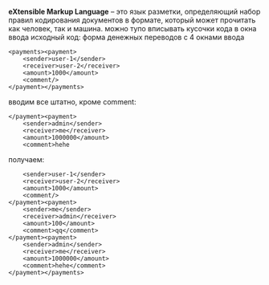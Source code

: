 **eXtensible Markup Language** – это язык разметки, определяющий набор правил кодирования документов в формате, который может прочитать как человек, так и машина.
можно тупо вписывать кусочки кода в окна ввода
исходный код: форма денежных переводов с 4 окнами ввода
```
<payments><payment>
    <sender>user-1</sender>
    <receiver>user-2</receiver>
    <amount>1000</amount>
    <comment/>
</payment></payments>
```
вводим все штатно, кроме comment:
```qq</comment>
</payment><payment>
	<sender>admin</sender>
	<receiver>me</receiver>
	<amount>1000000</amount>
	<comment>hehe
```
получаем:
```<payments><payment>
    <sender>user-1</sender>
    <receiver>user-2</receiver>
    <amount>1000</amount>
    <comment/>
</payment><payment>
	<sender>me</sender>
	<receiver>admin</receiver>
	<amount>100</amount>
	<comment>qq</comment>
</payment><payment>
	<sender>admin</sender>
	<receiver>me</receiver>
	<amount>1000000</amount>
	<comment>hehe</comment>
</payment></payments>
```